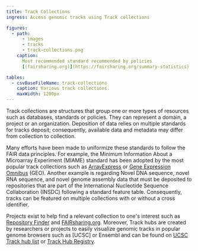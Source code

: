 ```yaml
---
title: Track Collections
ingress: Access genomic tracks using Track collections

figures:
  - path:
      - images
      - tracks
      - track-collections.png
    caption:
      Most recommended standard recommended by policies
      [(fairsharing.org)](https://fairsharing.org/summary-statistics)

tables:
  - csvBaseFileName: track-collections
    caption: Various track collections.
    maxWidth: 1200px
---
```


Track collections are structures that group one or more types of resources such as databases,
standards or policies. They can represent a domain, a project or an organization. Deposition of data
relies on multiple standards for tracks deposit; consequently, available data and metadata may
differ from collection to collection.

Many efforts have been made to uniformize these standards to follow the FAIR data principles. For
example, the Minimum Information About a Microarray Experiment (MIAME) standard has been adopted by
the most popular track collections such as [ArrayExpress](https://www.ebi.ac.uk/arrayexpress/) or
[Gene Expression Omnibus](https://www.ncbi.nlm.nih.gov/geo/) (GEO). Another example is regarding
Novel DNA sequence, novel RNA sequence, and novel genome assembly data that must be deposited to
repositories that are part of the International Nucleotide Sequence Collaboration (INSDC) following
a standard feature table. Consequently, tracks can be featured on multiple collections with or
without a cross identifier.

Projects exist to help find a relevant collection to one's interest such as
[Repository Finder](https://repositoryfinder.datacite.org) and
[FAIRsharing.org](https://fairsharing.org). Moreover, Track hubs are created by researchers or
projects to easily visualize genomic tracks in popular genome browsers such as [UCSC] or Ensembl and
can be found on
[UCSC Track hub list](http://genome.ucsc.edu/cgi-bin/hgHubConnect?redirect=manual&source=genome.ucsc.edu)
or [Track Hub Registry](https://www.trackhubregistry.org).
